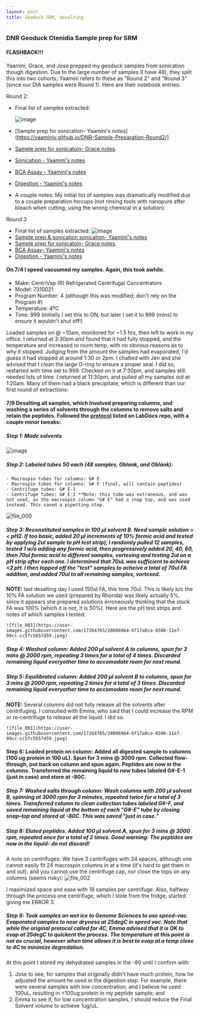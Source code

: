 ```yaml
---
layout: post
title: Geoduck SRM, desalting
---
```

### DNR Geoduck Ctenidia Sample prep for SRM  

#### FLASHBACK!!! 

Yaamini, Grace, and Jose prepped my geoduck samples from sonication though digestion. Due to the large number of samples (I have 48), they split this into two cohorts; Yaamini refers to these as "Round 2" and "Round 3" (since our DIA samples were Round 1).  Here are their notebook entries:

Round 2:
  - Final list of samples extracted:

    ![image](https://user-images.githubusercontent.com/17264765/28007970-6661b16a-650a-11e7-822f-2866fcbe9c3b.png)
  - [Sample prep for sonication- Yaamini's notes](https://yaaminiv.github.io/DNR-Sample-Preparation-Round2/]
  - [Sample prep for sonicatoin- Grace notes](https://genefish.wordpress.com/2017/05/23/graces-notebook-preparing-samples-for-laura/).
  - [Sonication - Yaamini's notes](https://yaaminiv.github.io/DNR-Sonication-Round2/)
  - [BCA Assay - Yaamini's notes](https://yaaminiv.github.io/DNR-BCA-Assay-Round2/)
  - [Digestion - Yaamini's notes](https://yaaminiv.github.io/DNR-Mini-Trypsin-Digestion-Round2/)
  - A couple notes: My initial list of samples was dramatically modified due to a couple preparation hiccups (not rinsing tools with nanopure after bleach when cutting, using the wrong chemical in a solution).
    
Round 3
  - Final list of samples extracted:
    ![image](https://user-images.githubusercontent.com/17264765/28007986-7795086a-650a-11e7-82c3-89be0f2f6f52.png)
  - [Sample prep & sonication sonication- Yaamini's notes](https://yaaminiv.github.io/DNR-Sample-Preparation-and-Sonication-Round3/)
  - [Sample prep for sonicatoin- Grace notes](https://genefish.wordpress.com/2017/05/30/graces-notebook-may-30-2017/).
  - [BCA Assay- Yaamini's notes](https://yaaminiv.github.io/DNR-BCA-Assay-Round3/)
  - [Digestion - Yaamini's notes](https://yaaminiv.github.io/DNR-Mini-Trypsin-Digestion-Round3/)

#### On 7/4 I speed vacuumed my samples. Again, this took awhile.
  * Make: CentriVap (R) Refrigerated Centrifugal Concentrators
  * Model: 7310021
  * Program Number: 4 (although this was modified; don't rely on the Program #)
  * Temperature: 4ºC
  * Time: 999 (initially I set this to ON, but later I set it to 999 (mins) to ensure it wouldn't shut off!)
  
Loaded samples on @ ~10am, monitored for ~1.5 hrs, then left to work in my office. I returned at 3:30pm and found that it had fully stopped, and the temperature and increased to room temp, with no obvious reasons as to why it stopped.  Judging from the amount the samples had evaporated, I'd guess it had stopped at around 1:30 or 2pm.  I chatted with Jen and she advised that I clean the large O-ring to ensure a proper seal. I did so, restarted with time set to 999. Checked on it at 7:30pm, and samples still needed lots of time. I returned at 11:30pm, and pulled all my samples out at 1:20am.  Many of them had a black precipitate, which is different than our first round of extractions:
  

#### 7/9 Desalting all samples, which Involved preparing columns, and washing a series of solvents through the columns to remove salts and retain the peptides. Followed the [protocol](https://github.com/sr320/LabDocs/blob/master/protocols/ProteinprepforMSMS.md) listed on LabDocs repo, with a couple minor tweaks:

##### Step 1: Made solvents
  ![image](https://user-images.githubusercontent.com/17264765/28006702-513f989c-6505-11e7-9a4f-3b5f83d8b079.png)

##### Step 2: Labeled tubes 50 each (48 samples, Gblank, and Oblank):
    - Macrospin tubes for columns: G# E
    - Macrospin tubes for columns: G# F (final, will contain peptides)
    - Centrifuge tubes: G# E-1
    - Centrifuge tubes: G# E-2 **Note: this tube was extraneous, and was not used, as the macrospin column "G# E" had a snap top, and was used instead. This saved a pipetting step. 
    
![file_000](https://user-images.githubusercontent.com/17264765/28006965-70c1f268-6506-11e7-973b-e1d78cca19c3.jpeg)
    
##### Step 3:  Reconstituted samples in **100 µl solvent B**. Need sample solution =< pH2. If too basic, added 20 µl increments of 10% formic acid and tested by applying 2ul sample to pH test strip); I randomly pulled 12 samples, tested 1 w/o adding any formic acid, then progressively added 20, 40, 60, then 70ul formic acid to different samples, vortexing and testing 2ul on a pH strip after each one.  I determined that 70uL was sufficient to achieve <2 pH.  I then topped off the "test" samples to acheive a total of 70ul FA addition, and added 70ul to all remaining samples, vortexed. 

**NOTE:** last desalting day I used 150ul FA, this time 70ul. This is likely b/c the 10% FA solution we used (prepared by Rhonda) was likely actually 5%, since it appears she prepared solutions erroneously thinking that the stock FA was 100% (which it is not, it is 50%). Here are the pH test strips and notes of which samples I tested:

    ![file_001](https://user-images.githubusercontent.com/17264765/28006964-6f17a0ca-6506-11e7-99cc-cc5fc5657d59.jpeg)

##### Step 4: Washed column: **Added 200 µl solvent A to columns**, spun for **3 mins @ 2000 rpm**, repeating 3 times for a total of 4 times. Discarded remaining liquid everyother time to accomodate room for next round.

##### Step 5: Equilibrated column: **Added 200 µl solvent B to columns**, spun for **3 mins @ 2000 rpm**, repeating 2 times for a total of 3 times. Discarded remaining liquid everyother time to accomodate room for next round.

**NOTE:** Several columns did not fully release all the solvents after centrifuging.  I consulted with Emma, who said that I could increase the RPM or re-centrifuge to release all the liquid.  I did so. 

    ![file_001](https://user-images.githubusercontent.com/17264765/28006964-6f17a0ca-6506-11e7-99cc-cc5fc5657d59.jpeg)

#### Step 6: Loaded protein on column: **Added all digested sample to columns** (100 ug protein in 100 uL). Spun for **3 mins @ 3000 rpm**. Collected flow-through, put back on column and spun again. Peptides are now in the columns. Transferred the remaining liquid to new tubes labeled G#-E-1 (just in case) and store at -80C.

##### Step 7: Washed salts through column: Wash columns with 200 µl solvent B, spinning at 3000 rpm for 3 minutes, repeated twice for a total of 3 times. Transferred column to clean collection tubes labeled G#-F, and saved remaining liquid at the bottom of each "G#-E" tube by closing snap-top and stored at -80C. This was saved "just in case."

##### Step 8: Eluted peptides. **Added 100 µl solvent A**, spun for 3 mins @ 3000 rpm, repeated once for a total of 2 times. **Good warning: The peptides are now in the liquid- do not discard!**

A note on centrifuges: We have 3 centrifuges with 24 spaces, although one cannot easily fit 24 macrospin columns in at a time (it's hard to get them in and out), and you cannot use the centrifuge cap, nor close the tops on any columns (seems risky): 
![file_002](https://user-images.githubusercontent.com/17264765/28006968-72c2d0a0-6506-11e7-8ba9-1d0cd0681cb7.jpeg)

I maximized space and ease with 18 samples per centrifuge. Also, halfway through the process one centrifuge, which I stole from the fridge, started giving me ERROR 3. 

##### Step 9: Took samples on wet ice to Genome Sciences to use speed-vac. Evaporated samples to near dryness at 25degC in speed vac. Note that while the original protocol called for 4C, Emma advised that it is OK to evap at 25degC to quickent the process.  The temperature at this point is not as crucial, however when time allows it is best to evap at a temp close to 4C to minimize degredation.

At this point I stored my dehydrated samples in the -80 until I confirm with: 
  1) Jose to see, for samples that originally didn't have much protein, how he adjusted the amount he used in the digestion step. For example, there were several samples with low concentration, and I believe he used 100uL, resulting in <100ug protein in my peptide sample; and
  2) Emma to see if, for low concentration samples, I should reduce the Final Solvent volume to achieve 1ug/uL. 
